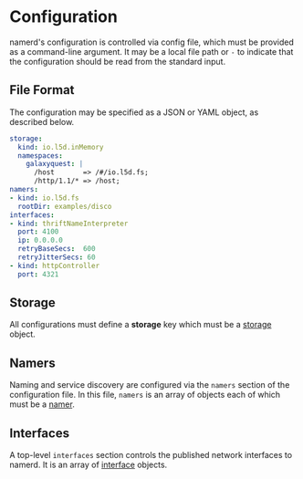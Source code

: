 # Configuration

namerd's configuration is controlled via config file, which must be provided
as a command-line argument. It may be a local file path or `-` to
indicate that the configuration should be read from the standard input.

## File Format

The configuration may be specified as a JSON or YAML object, as described
below.

```yaml
storage:
  kind: io.l5d.inMemory
  namespaces:
    galaxyquest: |
      /host       => /#/io.l5d.fs;
      /http/1.1/* => /host;
namers:
- kind: io.l5d.fs
  rootDir: examples/disco
interfaces:
- kind: thriftNameInterpreter
  port: 4100
  ip: 0.0.0.0
  retryBaseSecs:  600
  retryJitterSecs: 60
- kind: httpController
  port: 4321
```

<a name="storage"></a>
## Storage

All configurations must define a **storage** key which must be a
[storage](storage.md) object.

<a name="namers"></a>
## Namers

Naming and service discovery are configured via the `namers` section of the
configuration file. In this file, `namers` is an array of objects each of which
must be a [namer](../../linkerd/docs/namer.md).

<a name="interfaces"></a>
## Interfaces

A top-level `interfaces` section controls the published network interfaces to
namerd. It is an array of [interface](interface.md) objects.
